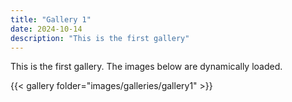 ```yaml
---
title: "Gallery 1"
date: 2024-10-14
description: "This is the first gallery"
---
```


This is the first gallery. The images below are dynamically loaded.

{{< gallery folder="images/galleries/gallery1" >}}
